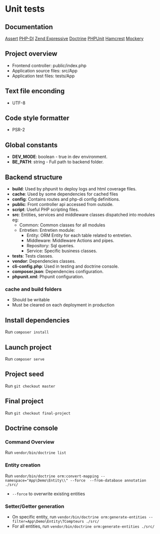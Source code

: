 # Unit tests

## Documentation
[Assert](https://github.com/beberlei/assert)
[PHP-DI](http://php-di.org/doc/)
[Zend Expressive](https://docs.zendframework.com/zend-expressive/)
[Doctrine](http://docs.doctrine-project.org/projects/doctrine-orm/en/latest/index.html)
[PHPUnit](https://phpunit.readthedocs.io/fr/latest/)
[Hamcrest](https://github.com/hamcrest/hamcrest-php)
[Mockery](http://docs.mockery.io/en/latest)

## Project overview
- Frontend controller: public/index.php
- Application source files: src/App
- Application test files: tests/App

## Text file enconding
- UTF-8

## Code style formatter
- PSR-2

## Global constants
   - **DEV_MODE**: boolean - true in dev environment.
   - **BE_PATH**: string - Full path to backend folder.

## Backend structure
   - **build**: Used by phpunit to deploy logs and html coverage files.
   - **cache**: Used by some dependencies for cached files
   - **config**: Contains routes and php-di config definitions.
   - **public**: Front controller api accessed from outside.
   - **script**: Useful PHP scripting files.
   - **src**: Entities, services and middleware classes dispatched into modules eg:
      - Common: Common classes for all modules
      - Entretien: Entretien module:
         - Entity: ORM Entity for each table related to entretien.
         - Middleware: Middleware Actions and pipes.
         - Repository: Sql queries.
         - Service: Specific business classes.
   - **tests**: Tests classes.
   - **vendor**: Dependencies classes.
   - **cli-config.php**: Used in testing and doctrine console.
   - **composer.json**: Dependencies configuration.
   - **phpunit.xml**: Phpunit configuration.

### cache and build folders
- Should be writable
- Must be cleared on each deployment in production

## Install dependencies
Run `composer install`

## Launch project
Run `composer serve`

## Project seed
Run `git checkout master`

## Final project
Run `git checkout final-project`

## Doctrine console

### Command Overview
Run `vendor/bin/doctrine list`

### Entity creation
Run `vendor/bin/doctrine orm:convert-mapping --namespace="App\Demo\Entity\\" --force  --from-database annotation ./src/`
- `--force` to overwrite existing entities

### Setter/Getter generation
- On specific entity, run `vendor/bin/doctrine orm:generate-entities --filter=App\Demo\Entity\TCompteurs ./src/`
- For all entities, run `vendor/bin/doctrine orm:generate-entities ./src/`
